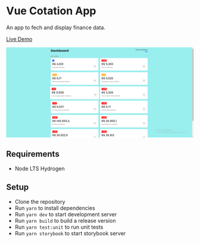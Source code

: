 # Vue Cotation App

An app to fech and display finance data.

[Live Demo](https://vue-cotation-app.vercel.app/)

![Screenshot](https://raw.githubusercontent.com/kaluabentes/vue-cotation-app/main/screenshots/dashboard.png)

## Requirements

- Node LTS Hydrogen

## Setup

- Clone the repository
- Run `yarn` to install dependencies
- Run `yarn dev` to start development server
- Run `yarn build` to build a release version
- Run `yarn test:unit` to run unit tests
- Run `yarn storybook` to start storybook server
